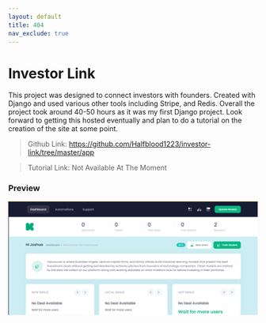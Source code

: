 ```yaml
---
layout: default
title: 404
nav_exclude: true
---
```

# Investor Link

This project was designed to connect investors with founders. Created with Django and used various other tools including Stripe, and Redis. Overall the project took around 40-50 hours as it was my first Django project. Look forward to getting this hosted eventually and plan to do a tutorial on the creation of the site at some point.

> Github Link: https://github.com/Halfblood1223/investor-link/tree/master/app


> Tutorial Link: Not Available At The Moment

### Preview
![Investorlink](../../images/investorlink.png)